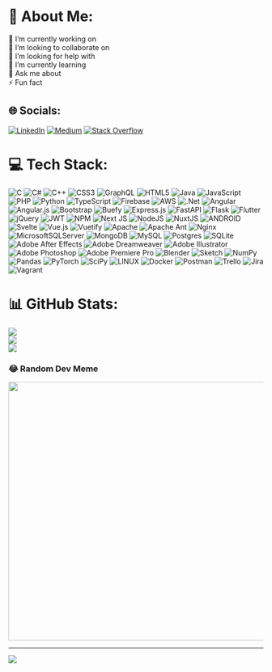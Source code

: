 # 💫 About Me:
🔭 I’m currently working on<br>👯 I’m looking to collaborate on<br>🤝 I’m looking for help 
with<br>🌱 I’m currently learning<br>💬 Ask me about<br>⚡ Fun fact


## 🌐 Socials:
[![LinkedIn](https://img.shields.io/badge/LinkedIn-%230077B5.svg?logo=linkedin&logoColor=white)](https://linkedin.com/in/https://www.linkedin.com/in/abysinia/) 
[![Medium](https://img.shields.io/badge/Medium-12100E?logo=medium&logoColor=white)](https://medium.com/@https://medium.com/@abysinia) 
[![Stack 
Overflow](https://img.shields.io/badge/-Stackoverflow-FE7A16?logo=stack-overflow&logoColor=white)](https://stackoverflow.com/users/8188523) 

# 💻 Tech Stack:
![C](https://img.shields.io/badge/c-%2300599C.svg?style=plastic&logo=c&logoColor=white) 
![C#](https://img.shields.io/badge/c%23-%23239120.svg?style=plastic&logo=c-sharp&logoColor=white) 
![C++](https://img.shields.io/badge/c++-%2300599C.svg?style=plastic&logo=c%2B%2B&logoColor=white) 
![CSS3](https://img.shields.io/badge/css3-%231572B6.svg?style=plastic&logo=css3&logoColor=white) 
![GraphQL](https://img.shields.io/badge/-GraphQL-E10098?style=plastic&logo=graphql&logoColor=white) 
![HTML5](https://img.shields.io/badge/html5-%23E34F26.svg?style=plastic&logo=html5&logoColor=white) 
![Java](https://img.shields.io/badge/java-%23ED8B00.svg?style=plastic&logo=java&logoColor=white) 
![JavaScript](https://img.shields.io/badge/javascript-%23323330.svg?style=plastic&logo=javascript&logoColor=%23F7DF1E) 
![PHP](https://img.shields.io/badge/php-%23777BB4.svg?style=plastic&logo=php&logoColor=white) 
![Python](https://img.shields.io/badge/python-3670A0?style=plastic&logo=python&logoColor=ffdd54) 
![TypeScript](https://img.shields.io/badge/typescript-%23007ACC.svg?style=plastic&logo=typescript&logoColor=white) 
![Firebase](https://img.shields.io/badge/firebase-%23039BE5.svg?style=plastic&logo=firebase) 
![AWS](https://img.shields.io/badge/AWS-%23FF9900.svg?style=plastic&logo=amazon-aws&logoColor=white) 
![.Net](https://img.shields.io/badge/.NET-5C2D91?style=plastic&logo=.net&logoColor=white) 
![Angular](https://img.shields.io/badge/angular-%23DD0031.svg?style=plastic&logo=angular&logoColor=white) 
![Angular.js](https://img.shields.io/badge/angular.js-%23E23237.svg?style=plastic&logo=angularjs&logoColor=white) 
![Bootstrap](https://img.shields.io/badge/bootstrap-%23563D7C.svg?style=plastic&logo=bootstrap&logoColor=white) 
![Buefy](https://img.shields.io/badge/Buefy-7957D5?style=plastic&logo=buefy&logoColor=48289E) 
![Express.js](https://img.shields.io/badge/express.js-%23404d59.svg?style=plastic&logo=express&logoColor=%2361DAFB) 
![FastAPI](https://img.shields.io/badge/FastAPI-005571?style=plastic&logo=fastapi) 
![Flask](https://img.shields.io/badge/flask-%23000.svg?style=plastic&logo=flask&logoColor=white) 
![Flutter](https://img.shields.io/badge/Flutter-%2302569B.svg?style=plastic&logo=Flutter&logoColor=white) 
![jQuery](https://img.shields.io/badge/jquery-%230769AD.svg?style=plastic&logo=jquery&logoColor=white) 
![JWT](https://img.shields.io/badge/JWT-black?style=plastic&logo=JSON%20web%20tokens) 
![NPM](https://img.shields.io/badge/NPM-%23000000.svg?style=plastic&logo=npm&logoColor=white) 
![Next 
JS](https://img.shields.io/badge/Next-black?style=plastic&logo=next.js&logoColor=white) 
![NodeJS](https://img.shields.io/badge/node.js-6DA55F?style=plastic&logo=node.js&logoColor=white) 
![NuxtJS](https://img.shields.io/badge/Nuxt-black?style=plastic&logo=nuxt.js&logoColor=white) 
![ANDROID](https://img.shields.io/badge/android-%2320232a.svg?style=plastic&logo=android&logoColor=%a4c639) 
![Svelte](https://img.shields.io/badge/svelte-%23f1413d.svg?style=plastic&logo=svelte&logoColor=white) 
![Vue.js](https://img.shields.io/badge/vuejs-%2335495e.svg?style=plastic&logo=vuedotjs&logoColor=%234FC08D) 
![Vuetify](https://img.shields.io/badge/Vuetify-1867C0?style=plastic&logo=vuetify&logoColor=AEDDFF) 
![Apache](https://img.shields.io/badge/apache-%23D42029.svg?style=plastic&logo=apache&logoColor=white) 
![Apache 
Ant](https://img.shields.io/badge/Apache%20Ant-A81C7D?style=plastic&logo=Apache%20Ant&logoColor=white) 
![Nginx](https://img.shields.io/badge/nginx-%23009639.svg?style=plastic&logo=nginx&logoColor=white) 
![MicrosoftSQLServer](https://img.shields.io/badge/Microsoft%20SQL%20Sever-CC2927?style=plastic&logo=microsoft%20sql%20server&logoColor=white) 
![MongoDB](https://img.shields.io/badge/MongoDB-%234ea94b.svg?style=plastic&logo=mongodb&logoColor=white) 
![MySQL](https://img.shields.io/badge/mysql-%2300f.svg?style=plastic&logo=mysql&logoColor=white) 
![Postgres](https://img.shields.io/badge/postgres-%23316192.svg?style=plastic&logo=postgresql&logoColor=white) 
![SQLite](https://img.shields.io/badge/sqlite-%2307405e.svg?style=plastic&logo=sqlite&logoColor=white) 
![Adobe After 
Effects](https://img.shields.io/badge/Adobe%20After%20Effects-9999FF.svg?style=plastic&logo=Adobe%20After%20Effects&logoColor=white) 
![Adobe 
Dreamweaver](https://img.shields.io/badge/Adobe%20Dreamweaver-FF61F6.svg?style=plastic&logo=Adobe%20Dreamweaver&logoColor=white) 
![Adobe 
Illustrator](https://img.shields.io/badge/adobeillustrator-%23FF9A00.svg?style=plastic&logo=adobeillustrator&logoColor=white) 
![Adobe 
Photoshop](https://img.shields.io/badge/adobephotoshop-%2331A8FF.svg?style=plastic&logo=adobephotoshop&logoColor=white) 
![Adobe Premiere 
Pro](https://img.shields.io/badge/Adobe%20Premiere%20Pro-9999FF.svg?style=plastic&logo=Adobe%20Premiere%20Pro&logoColor=white) 
![Blender](https://img.shields.io/badge/blender-%23F5792A.svg?style=plastic&logo=blender&logoColor=white) 
![Sketch](https://img.shields.io/badge/Sketch-FFB387?style=plastic&logo=sketch&logoColor=black) 
![NumPy](https://img.shields.io/badge/numpy-%23013243.svg?style=plastic&logo=numpy&logoColor=white) 
![Pandas](https://img.shields.io/badge/pandas-%23150458.svg?style=plastic&logo=pandas&logoColor=white) 
![PyTorch](https://img.shields.io/badge/PyTorch-%23EE4C2C.svg?style=plastic&logo=PyTorch&logoColor=white) 
![SciPy](https://img.shields.io/badge/SciPy-%230C55A5.svg?style=plastic&logo=scipy&logoColor=%white) 
![LINUX](https://img.shields.io/badge/Linux-FCC624?style=plastic&logo=linux&logoColor=black) 
![Docker](https://img.shields.io/badge/docker-%230db7ed.svg?style=plastic&logo=docker&logoColor=white) 
![Postman](https://img.shields.io/badge/Postman-FF6C37?style=plastic&logo=postman&logoColor=white) 
![Trello](https://img.shields.io/badge/Trello-%23026AA7.svg?style=plastic&logo=Trello&logoColor=white) 
![Jira](https://img.shields.io/badge/jira-%230A0FFF.svg?style=plastic&logo=jira&logoColor=white) 
![Vagrant](https://img.shields.io/badge/vagrant-%231563FF.svg?style=plastic&logo=vagrant&logoColor=white)
# 📊 GitHub Stats:
![](https://github-readme-stats.vercel.app/api?username=Abysinia&theme=gotham&hide_border=false&include_all_commits=true&count_private=false)<br/>
![](https://github-readme-streak-stats.herokuapp.com/?user=Abysinia&theme=gotham&hide_border=false)<br/>
![](https://github-readme-stats.vercel.app/api/top-langs/?username=Abysinia&theme=gotham&hide_border=false&include_all_commits=true&count_private=false&layout=compact)

### 😂 Random Dev Meme
<img src="https://rm.up.railway.app/" width="512px"/>

---
[![](https://visitcount.itsvg.in/api?id=Abysinia&icon=0&color=1)](https://visitcount.itsvg.in)

<!-- Proudly created with GPRM ( https://gprm.itsvg.in ) -->
